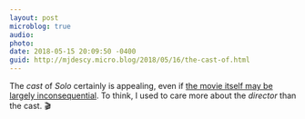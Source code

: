 ```yaml
---
layout: post
microblog: true
audio: 
photo: 
date: 2018-05-15 20:09:50 -0400
guid: http://mjdescy.micro.blog/2018/05/16/the-cast-of.html
---
```

The _cast_ of _Solo_ certainly is  appealing, even if [the movie itself may be largely inconsequential](https://slate.com/culture/2018/05/solo-the-new-star-wars-movie-reviewed.html). To think, I used to care more about the _director_ than the cast. 🎬
